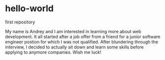 # hello-world
first repository

My name is Andrey and I am interested in learning more about web development. It all started after a job offer from a friend for a junior software engineer postion for which I was not qualified. After blundering through the interview, I decided to actually sit down and learn some skills before applying to anymore companies. Wish me luck!
